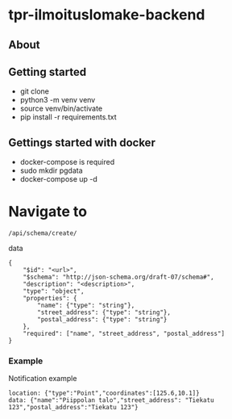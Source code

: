 # tpr-ilmoituslomake-backend

## About


## Getting started

* git clone <thisrepo>
* python3 -m venv venv
* source venv/bin/activate
* pip install -r requirements.txt


## Gettings started with docker

* docker-compose is required
* sudo mkdir pgdata
* docker-compose up -d

##

# Navigate to

```
/api/schema/create/
```

data

```
{
	"$id": "<url>",
	"$schema": "http://json-schema.org/draft-07/schema#",
	"description": "<description>",
	"type": "object",
	"properties": {
		"name": {"type": "string"},
		"street_address": {"type": "string"},
		"postal_address": {"type": "string"}
	},
	"required": ["name", "street_address", "postal_address"]
}
```

### Example

Notification example

```
location: {"type":"Point","coordinates":[125.6,10.1]}
data: {"name":"Piippolan talo","street_address": "Tiekatu 123","postal_address":"Tiekatu 123"}
```